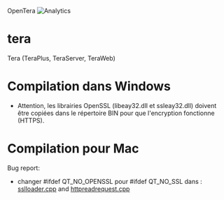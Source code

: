 OpenTera ![Analytics](https://ga-beacon.appspot.com/UA-27707792-8/github-opentera-main?pixel) 

# tera
Tera (TeraPlus, TeraServer, TeraWeb)


# Compilation dans Windows

* Attention, les librairies OpenSSL (libeay32.dll et ssleay32.dll) doivent être copiées dans le répertoire BIN pour que l'encryption fonctionne (HTTPS).

# Compilation pour Mac

Bug report:
* changer #ifdef QT_NO_OPENSSL pour #ifdef  QT_NO_SSL dans : [sslloader.cpp](https://github.com/HerikLyma/CPPWebFramework/blob/20c1bc900614eb04c3b97adfec6115d570aea733/CPPWebFramework/cwf/sslloader.cpp#L41)
and [httpreadrequest.cpp](https://github.com/HerikLyma/CPPWebFramework/blob/20c1bc900614eb04c3b97adfec6115d570aea733/CPPWebFramework/cwf/httpreadrequest.cpp#L36)
